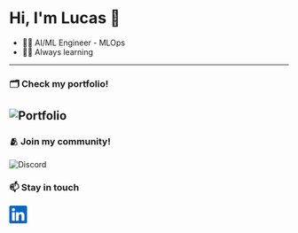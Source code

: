 # Hi, I'm Lucas :wave:

- 👨‍💻 AI/ML Engineer - MLOps
- 🤘🏻 Always learning
---

### 🗂️ Check my portfolio!

![Portfolio](https://img.shields.io/badge/Portfolio-255E63?style=for-the-badge&logo=About.me&logoColor=white)
---
### 🫂 Join my community! 

![Discord](https://img.shields.io/badge/Discord-5865F2?style=for-the-badge&logo=discord&logoColor=white)

### 📫 Stay in touch

<a href="https://www.linkedin.com/in/carvalhxlucas">
  <img height="32" align="left" alt="LinkedIn" src="img/icons/linkedin.png" />
</a>

<!--<a href="https://twitter.com/carvalhxlucas">
  <img height="32" align="left" alt="X" src="img/icons/x.png" />
</a>-->

<!-- <a href="https://paypal.me/dnguy38">
  <img height="32" align="left" alt="Buy Me a Coffee" src="img/icons/paypal.png" />
</a>

<a href="https://www.buymeacoffee.com/cszach">
  <img height="32" align="left" alt="Buy Me a Coffee" src="img/icons/buymeacoffee.png" />
</a> -->
